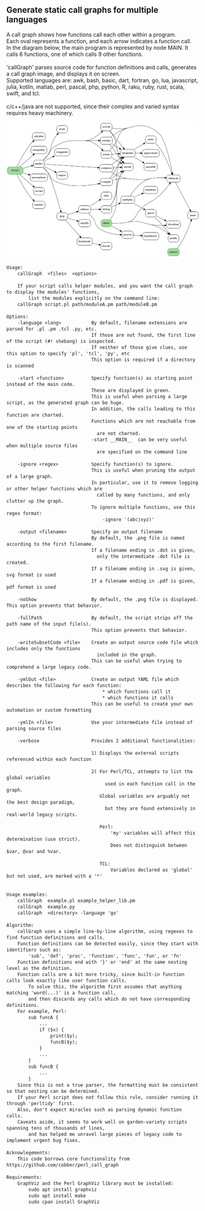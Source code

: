 ## Generate static call graphs for multiple languages
A call graph shows how functions call each other within a program.<br>
Each oval represents a function, and each arrow indicates a function call.<br>
In the diagram below, the main program is represented by node MAIN.  It calls 6 functions, one of which calls 9 other functions.<br>
<br>
'callGraph' parses source code for function definitions and calls, generates a call graph image, and displays it on screen.<br>
Supported languages are: awk, bash, basic, dart, fortran, go, lua, javascript, julia, kotlin, matlab, perl, pascal, php, python, R, raku, ruby, rust, scala, swift, and tcl.<br>
<br>
c/c++/java are not supported, since their complex and varied syntax requires heavy machinery.<br>

!["Sample output"](callGraph.png)

	Usage:
		callGraph  <files>  <options>

		If your script calls helper modules, and you want the call graph to display the modules' functions,
			list the modules explicitly on the command line:
		callGraph script.pl path/moduleA.pm path/moduleB.pm
		
	Options:
		-language <lang>           By default, filename extensions are parsed for .pl .pm .tcl .py, etc.
								   If those are not found, the first line of the script (#! shebang) is inspected.
								   If neither of those give clues, use this option to specify 'pl', 'tcl', 'py', etc
								   This option is required if a directory is scanned

		-start <function>          Specify function(s) as starting point instead of the main code.
								   These are displayed in green.
								   This is useful when parsing a large script, as the generated graph can be huge.
								   In addition, the calls leading to this function are charted.
								   Functions which are not reachable from one of the starting points
									 are not charted.
								   -start __MAIN__  can be very useful when multiple source files
									 are specified on the command line

		-ignore <regex>            Specify function(s) to ignore.
								   This is useful when pruning the output of a large graph.
								   In particular, use it to remove logging or other helper functions which are
									 called by many functions, and only clutter up the graph.
								   To ignore multiple functions, use this regex format:
									   -ignore '(abc|xyz)'

		-output <filename>         Specify an output filename
								   By default, the .png file is named according to the first filename.
								   If a filename ending in .dot is given,
									 only the intermediate .dot file is created.
								   If a filename ending in .svg is given, svg format is used
								   If a filename ending in .pdf is given, pdf format is used

		-noShow                    By default, the .png file is displayed.  This option prevents that behavior.

		-fullPath                  By default, the script strips off the path name of the input file(s).
								   This option prevents that behavior.

		-writeSubsetCode <file>    Create an output source code file which includes only the functions
									 included in the graph.
								   This can be useful when trying to comprehend a large legacy code.

		-ymlOut <file>             Create an output YAML file which describes the following for each function:
									   * which functions call it
									   * which functions it calls
								   This can be useful to create your own automation or custom formatting
								   
		-ymlIn <file>              Use your intermediate file instead of parsing source files

		-verbose                   Provides 2 additional functionalities:
								   
								   1) Displays the external scripts referenced within each function

								   2) For Perl/TCL, attempts to list the global variables
										used in each function call in the graph.
									  Global variables are arguably not the best design paradigm,
										but they are found extensively in real-world legacy scripts.

									  Perl:
										  'my' variables will affect this determination (use strict).
										  Does not distinguish between $var, @var and %var.

									  TCL:
										  Variables declared as 'global' but not used, are marked with a '*'


	Usage examples:
		callGraph  example.pl example_helper_lib.pm
		callGraph  example.py
		callGraph  <directory> -language 'go'

	Algorithm:
		callGraph uses a simple line-by-line algorithm, using regexes to find function definitions and calls.
		Function definitions can be detected easily, since they start with identifiers such as:
			'sub', 'def', 'proc', 'function', 'func', 'fun', or 'fn'
		Function definitions end with '}' or 'end' at the same nesting level as the definition.
		Function calls are a bit more tricky, since built-in function calls look exactly like user function calls.
			To solve this, the algorithm first assumes that anything matching 'word(...)' is a function call,
			and then discards any calls which do not have corresponding definitions.
		For example, Perl:
			sub funcA {
				...
				if ($x) {
					print($y);
					funcB($y);
				}
				...
			}
			sub funcB {
				...
			}
		Since this is not a true parser, the formatting must be consistent so that nesting can be determined.
		If your Perl script does not follow this rule, consider running it through 'perltidy' first.
		Also, don't expect miracles such as parsing dynamic function calls.
		Caveats aside, it seems to work well on garden-variety scripts spanning tens of thousands of lines,
			and has helped me unravel large pieces of legacy code to implement urgent bug fixes.
        
    Acknowlegements:
        This code borrows core functionality from https://github.com/cobber/perl_call_graph

    Requirements:
        GraphViz and the Perl GraphViz library must be installed:
            sudo apt install graphviz
            sudo apt install make
            sudo cpan install GraphViz

